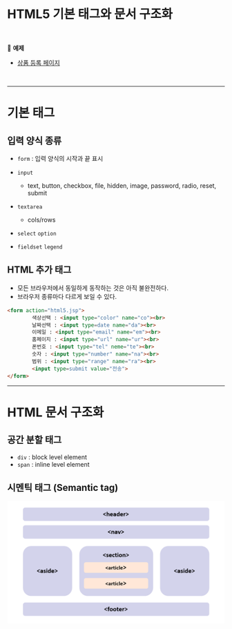 # HTML5 기본 태그와 문서 구조화

<br>

:milky_way: **예제**
- [상품 등록 페이지](./test)

<br>

---

# 기본 태그

## 입력 양식 종류

- `form` : 입력 양식의 시작과 끝 표시

- `input`
    - text, button, checkbox, file, hidden, image, password,  radio, reset, submit

- `textarea`
    - cols/rows
- `select`  `option`

- `fieldset` `legend`

## HTML 추가 태그

- 모든 브라우저에서 동일하게 동작하는 것은 아직 불완전하다. 
- 브라우저 종류마다 다르게 보일 수 있다.

```html
<form action="html5.jsp">
		색상선택 : <input type="color" name="co"><br> 
		날짜선택 : <input type=date name="da"><br> 
		이메일 : <input type="email" name="em"><br> 
		홈페이지 : <input type="url" name="ur"><br>
		폰번호 : <input type="tel" neme="te"><br> 
		숫자 : <input type="number" name="na"><br> 
		범위 : <input type="range" name="ra"><br>
		<input type=submit value="전송"> 
</form>
```

---

# HTML 문서 구조화

## 공간 분할 태그

- `div` : block level element
- `span`  : inline level element

## 시멘틱 태그 (Semantic tag)
![시멘틱 태그](./semantic%20tag.png)